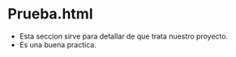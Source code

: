# Prueba.html

- Esta seccion sirve para detallar de que trata nuestro  proyecto.
- Es una buena practica.